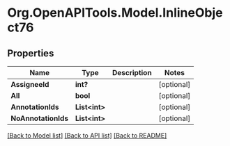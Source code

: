 
# Org.OpenAPITools.Model.InlineObject76

## Properties

Name | Type | Description | Notes
------------ | ------------- | ------------- | -------------
**AssigneeId** | **int?** |  | [optional] 
**All** | **bool** |  | [optional] 
**AnnotationIds** | **List&lt;int&gt;** |  | [optional] 
**NoAnnotationIds** | **List&lt;int&gt;** |  | [optional] 

[[Back to Model list]](../README.md#documentation-for-models)
[[Back to API list]](../README.md#documentation-for-api-endpoints)
[[Back to README]](../README.md)


